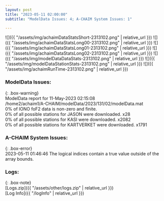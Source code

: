 ```yaml
---
layout: post
title: "2023-05-11 02:00:00"
subtitle: "ModelData Issues: 4; A-CHAIM System Issues: 1"

---
```


![]({{ "/assets/img/achaimDataStatsShort-2313102.png" | relative_url }})
![]({{ "/assets/img/achaimDataStatsLong00-2313102.png" | relative_url }})
![]({{ "/assets/img/achaimDataStatsLong01-2313102.png" | relative_url }})
![]({{ "/assets/img/achaimDataStatsLong02-2313102.png" | relative_url }})
![]({{ "/assets/img/modelDataDataStats-2313102.png" | relative_url }})
![]({{ "/assets/img/modelDataStationStats-2313102.png" | relative_url }})
![]({{ "/assets/img/achaimRunTime-2313102.png" | relative_url }})


### ModelData Issues:  
  
{: .box-warning}  
 ModelData report for 11-May-2023 02:15:08   
 /home2/achaim1/A-CHAIM/modelData/2023/131/02/modelData.mat   
 0% of IONO foF2 data is non-zero and finite.   
 0% of all possible stations for JASON were downloaded. x28   
 0% of all possible stations for KASI were downloaded. x2082   
 0% of all possible stations for KARTVERKET were downloaded. x1791   
  
### A-CHAIM System Issues:  
  
{: .box-error}  
2023-05-11 01:46:46 The logical indices contain a true value outside of the array bounds.  

### Logs:  
  
{: .box-note}  
[Logs.zip]({{ "/assets/other/logs.zip" | relative_url }})  
[Log Info]({{ "/logInfo" | relative_url }})  
